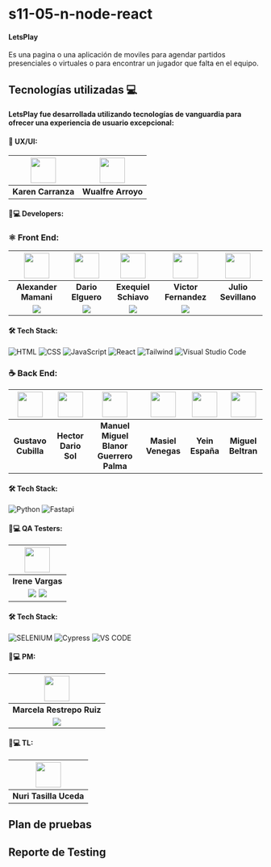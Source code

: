 # s11-05-n-node-react

#### **LetsPlay**
Es una pagina o una aplicación de moviles para agendar partidos presenciales o virtuales o para encontrar un jugador que falta en el equipo.

## Tecnologías utilizadas 💻

#### **LetsPlay** fue desarrollada utilizando tecnologías de vanguardia para ofrecer una experiencia de usuario excepcional:

#### 🎨 UX/UI:

| <img src="https://www.nicepng.com/png/full/128-1280406_user-icon-png.png" width=50>| <img src="https://www.nicepng.com/png/full/128-1280406_user-icon-png.png" width=50>|
|:---:|:---:|
| **Karen Carranza**| **Wualfre Arroyo**|

#### 🧑💻 Developers:

### ⚛️ Front End:

| <img src="https://www.nicepng.com/png/full/128-1280406_user-icon-png.png" width=50>| <img src="https://www.nicepng.com/png/full/128-1280406_user-icon-png.png" width=50>| <img src="https://www.nicepng.com/png/full/128-1280406_user-icon-png.png" width=50>| <img src="https://www.nicepng.com/png/full/128-1280406_user-icon-png.png" width=50>| <img src="https://www.nicepng.com/png/full/128-1280406_user-icon-png.png" width=50>|
|:---:|:---:|:---:|:---:|:---:|
| **Alexander Mamani**| **Dario Elguero**| **Exequiel Schiavo**| **Victor Fernandez**| **Julio Sevillano**|
| <a href="https://www.linkedin.com/in/kevin-borge-9b1372163/"><img src="https://img.shields.io/badge/linkedin%20-%230077B5.svg?&style=for-the-badge&logo=linkedin&logoColor=white"/></a> | <a href="https://www.linkedin.com/in/gonzalo-garcia-calvo/"><img src="https://img.shields.io/badge/linkedin%20-%230077B5.svg?&style=for-the-badge&logo=linkedin&logoColor=white"/></a> | <a href="https://www.linkedin.com/in/franco-salda%C3%B1o"><img src="https://img.shields.io/badge/linkedin%20-%230077B5.svg?&style=for-the-badge&logo=linkedin&logoColor=white"/></a> | <a href="https://www.linkedin.com/in/nicol%C3%A1s-ludue%C3%B1o-937bb8208/"><img src="https://img.shields.io/badge/linkedin%20-%230077B5.svg?&style=for-the-badge&logo=linkedin&logoColor=white"/></a> |

 #### 🛠️ Tech Stack:
 
![HTML](https://img.shields.io/badge/HTML-E34F26?style=for-the-badge&logo=HTML5&logoColor=white) ![CSS](https://img.shields.io/badge/CSS-E34F26?style=for-the-badge&logo=CSS&logoColor=white) ![JavaScript](https://img.shields.io/badge/JS-E34F26?style=for-the-badge&logo=javascripts&logoColor=white) ![React](https://img.shields.io/badge/react-E34F26?style=for-the-badge&logo=react&logoColor=white) ![Tailwind](https://img.shields.io/badge/tailwind-E34F26?style=for-the-badge&logo=tailwind&logoColor=white) ![Visual Studio Code](https://img.shields.io/badge/Visual_Studio_Code-22A7F2?style=for-the-badge&logo=Visual%20studio&logoColor=white) 

### ☕ Back End:

| <img src="https://www.nicepng.com/png/full/128-1280406_user-icon-png.png" width=50> | <img src="https://www.nicepng.com/png/full/128-1280406_user-icon-png.png" width=50> |<img src="https://www.nicepng.com/png/full/128-1280406_user-icon-png.png" width=50> | <img src="https://www.nicepng.com/png/full/128-1280406_user-icon-png.png" width=50> | <img src="https://www.nicepng.com/png/full/128-1280406_user-icon-png.png" width=50> |<img src="https://www.nicepng.com/png/full/128-1280406_user-icon-png.png" width=50> |
|:---:|:---:|:---:|:---:|:---:|:---:|
| **Gustavo Cubilla**| **Hector Dario Sol**| **Manuel Miguel Blanor Guerrero Palma**| **Masiel Venegas**| **Yein España**| **Miguel Beltran**|

  #### 🛠️ Tech Stack:
 ![Python](https://img.shields.io/badge/Python-green?style=for-the-badge&logo=python) 
 ![Fastapi](https://img.shields.io/badge/Fastapi-green?style=for-the-badge&logo=fastapi)
 
  #### 🧑💻 QA Testers:


| <img src="https://www.nicepng.com/png/full/128-1280406_user-icon-png.png" width=50> |
|:---:|
|  **Irene Vargas**|
| <a href="https://github.com/IreneVargas/IreneVargas"><img src="https://img.shields.io/badge/github-%23121011.svg?&style=for-the-badge&logo=github&logoColor=white"/></a> <a href="https://www.linkedin.com/in/irene-vargas/"><img src="https://img.shields.io/badge/linkedin%20-%230077B5.svg?&style=for-the-badge&logo=linkedin&logoColor=white"/></a> |

#### 🛠️ Tech Stack:

![SELENIUM](https://img.shields.io/badge/-SELENIUM-blue?style=for-the-badge&logo=selenium&logoColor=white)
![Cypress](https://img.shields.io/badge/-CYPRESS-blue?style=for-the-badge&logo=xray&logoColor=white)
![VS CODE](https://img.shields.io/badge/-VS%20CODE-blueviolet?style=for-the-badge&logo=Visual%20studio&logoColor=white)

#### 🧑💻 PM:

| <img src="https://www.nicepng.com/png/full/128-1280406_user-icon-png.png" width=50> |
|:---:|
|  **Marcela Restrepo Ruiz**|
| <a href="https://www.linkedin.com/in/cami-cataldi/"><img src="https://img.shields.io/badge/linkedin%20-%230077B5.svg?&style=for-the-badge&logo=linkedin&logoColor=white"/></a>

#### 🧑💻 TL:


| <img src="https://www.nicepng.com/png/full/128-1280406_user-icon-png.png" width=50> |
|:---:|
| **Nuri Tasilla Uceda**|


## Plan de pruebas


## Reporte de Testing

